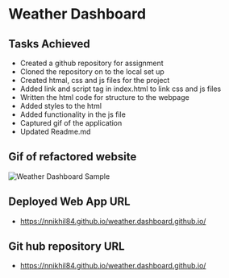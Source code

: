# Weather Dashboard

## Tasks Achieved
* Created a github repository for assignment
* Cloned the repository on to the local set up
* Created htmal, css and js files for the project
* Added link and script tag in index.html to link css and js files 
* Written the html code for structure to the webpage
* Added styles to the html
* Added functionality in the js file
* Captured gif of the application
* Updated Readme.md

## Gif of refactored website
![Weather Dashboard Sample](/assets/images/weather-dashboard.gif)

## Deployed Web App URL

* https://nnikhil84.github.io/weather.dashboard.github.io/

## Git hub repository URL

* https://nnikhil84.github.io/weather.dashboard.github.io/  

